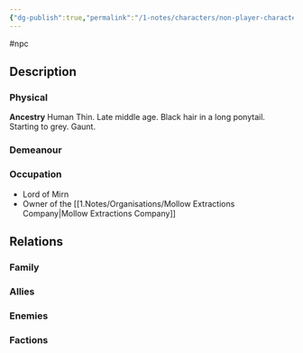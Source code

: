 ```yaml
---
{"dg-publish":true,"permalink":"/1-notes/characters/non-player-characters/dalwyn-mollow/"}
---
```


#npc 
## Description
### Physical
**Ancestry** Human
Thin. 
Late middle age.
Black hair in a long ponytail. Starting to grey.
Gaunt.

### Demeanour

### Occupation
- Lord of Mirn
- Owner of the [[1.Notes/Organisations/Mollow Extractions Company\|Mollow Extractions Company]]

## Relations
### Family
### Allies
 
### Enemies
### Factions

 
